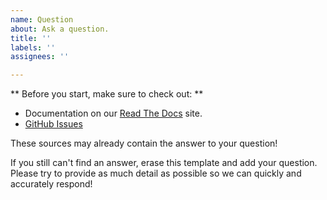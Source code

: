```yaml
---
name: Question
about: Ask a question.
title: ''
labels: ''
assignees: ''

---
```


** Before you start, make sure to check out: **
* Documentation on our [Read The Docs](https://nlp.stanford.edu/local/mistral/docs/_build/html/index.html) site.
* [GitHub Issues](https://github.com/stanford-mercury/mistral/issues)

These sources may already contain the answer to your question!

If you still can't find an answer, erase this template and add your question. Please try to provide as much detail as possible so we can quickly and accurately respond!
